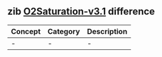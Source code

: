 ## zib [O2Saturation-v3.1](https://zibs.nl/wiki/O2Saturation-v3.1(2020EN)) difference

| Concept         | Category          | Description                             | 
|-----------------|-------------------|-----------------------------------------|
| - | - | - |